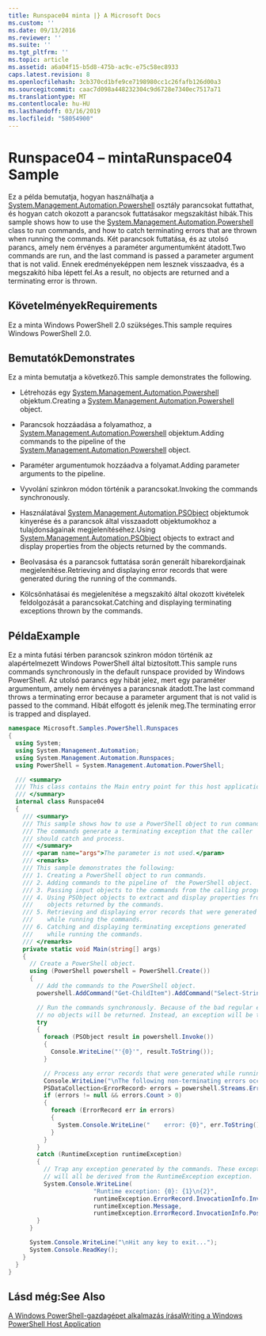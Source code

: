 ```yaml
---
title: Runspace04 minta |} A Microsoft Docs
ms.custom: ''
ms.date: 09/13/2016
ms.reviewer: ''
ms.suite: ''
ms.tgt_pltfrm: ''
ms.topic: article
ms.assetid: a6a04f15-b5d8-475b-ac9c-e75c58ec8933
caps.latest.revision: 8
ms.openlocfilehash: 3cb370cd1bfe9ce7198980cc1c26fafb126d00a3
ms.sourcegitcommit: caac7d098a448232304c9d6728e7340ec7517a71
ms.translationtype: MT
ms.contentlocale: hu-HU
ms.lasthandoff: 03/16/2019
ms.locfileid: "58054900"
---
```

# <a name="runspace04-sample"></a><span data-ttu-id="6699b-102">Runspace04 – minta</span><span class="sxs-lookup"><span data-stu-id="6699b-102">Runspace04 Sample</span></span>

<span data-ttu-id="6699b-103">Ez a példa bemutatja, hogyan használhatja a [System.Management.Automation.Powershell](/dotnet/api/system.management.automation.powershell) osztály parancsokat futtathat, és hogyan catch okozott a parancsok futtatásakor megszakítást hibák.</span><span class="sxs-lookup"><span data-stu-id="6699b-103">This sample shows how to use the [System.Management.Automation.Powershell](/dotnet/api/system.management.automation.powershell) class to run commands, and how to catch terminating errors that are thrown when running the commands.</span></span> <span data-ttu-id="6699b-104">Két parancsok futtatása, és az utolsó parancs, amely nem érvényes a paraméter argumentumként átadott.</span><span class="sxs-lookup"><span data-stu-id="6699b-104">Two commands are run, and the last command is passed a parameter argument that is not valid.</span></span> <span data-ttu-id="6699b-105">Ennek eredményeképpen nem lesznek visszaadva, és a megszakító hiba lépett fel.</span><span class="sxs-lookup"><span data-stu-id="6699b-105">As a result, no objects are returned and a terminating error is thrown.</span></span>

## <a name="requirements"></a><span data-ttu-id="6699b-106">Követelmények</span><span class="sxs-lookup"><span data-stu-id="6699b-106">Requirements</span></span>

<span data-ttu-id="6699b-107">Ez a minta Windows PowerShell 2.0 szükséges.</span><span class="sxs-lookup"><span data-stu-id="6699b-107">This sample requires Windows PowerShell 2.0.</span></span>

## <a name="demonstrates"></a><span data-ttu-id="6699b-108">Bemutatók</span><span class="sxs-lookup"><span data-stu-id="6699b-108">Demonstrates</span></span>

<span data-ttu-id="6699b-109">Ez a minta bemutatja a következő.</span><span class="sxs-lookup"><span data-stu-id="6699b-109">This sample demonstrates the following.</span></span>

- <span data-ttu-id="6699b-110">Létrehozás egy [System.Management.Automation.Powershell](/dotnet/api/system.management.automation.powershell) objektum.</span><span class="sxs-lookup"><span data-stu-id="6699b-110">Creating a [System.Management.Automation.Powershell](/dotnet/api/system.management.automation.powershell) object.</span></span>

- <span data-ttu-id="6699b-111">Parancsok hozzáadása a folyamathoz, a [System.Management.Automation.Powershell](/dotnet/api/system.management.automation.powershell) objektum.</span><span class="sxs-lookup"><span data-stu-id="6699b-111">Adding commands to the pipeline of the [System.Management.Automation.Powershell](/dotnet/api/system.management.automation.powershell) object.</span></span>

- <span data-ttu-id="6699b-112">Paraméter argumentumok hozzáadva a folyamat.</span><span class="sxs-lookup"><span data-stu-id="6699b-112">Adding parameter arguments to the pipeline.</span></span>

- <span data-ttu-id="6699b-113">Vyvolání szinkron módon történik a parancsokat.</span><span class="sxs-lookup"><span data-stu-id="6699b-113">Invoking the commands synchronously.</span></span>

- <span data-ttu-id="6699b-114">Használatával [System.Management.Automation.PSObject](/dotnet/api/System.Management.Automation.PSObject) objektumok kinyerése és a parancsok által visszaadott objektumokhoz a tulajdonságainak megjelenítéséhez.</span><span class="sxs-lookup"><span data-stu-id="6699b-114">Using [System.Management.Automation.PSObject](/dotnet/api/System.Management.Automation.PSObject) objects to extract and display properties from the objects returned by the commands.</span></span>

- <span data-ttu-id="6699b-115">Beolvasása és a parancsok futtatása során generált hibarekordjainak megjelenítése.</span><span class="sxs-lookup"><span data-stu-id="6699b-115">Retrieving and displaying error records that were generated during the running of the commands.</span></span>

- <span data-ttu-id="6699b-116">Kölcsönhatásai és megjelenítése a megszakító által okozott kivételek feldolgozását a parancsokat.</span><span class="sxs-lookup"><span data-stu-id="6699b-116">Catching and displaying terminating exceptions thrown by the commands.</span></span>

## <a name="example"></a><span data-ttu-id="6699b-117">Példa</span><span class="sxs-lookup"><span data-stu-id="6699b-117">Example</span></span>

<span data-ttu-id="6699b-118">Ez a minta futási térben parancsok szinkron módon történik az alapértelmezett Windows PowerShell által biztosított.</span><span class="sxs-lookup"><span data-stu-id="6699b-118">This sample runs commands synchronously in the default runspace provided by Windows PowerShell.</span></span> <span data-ttu-id="6699b-119">Az utolsó parancs egy hibát jelez, mert egy paraméter argumentum, amely nem érvényes a parancsnak átadott.</span><span class="sxs-lookup"><span data-stu-id="6699b-119">The last command throws a terminating error because a parameter argument that is not valid is passed to the command.</span></span> <span data-ttu-id="6699b-120">Hibát elfogott és jelenik meg.</span><span class="sxs-lookup"><span data-stu-id="6699b-120">The terminating error is trapped and displayed.</span></span>

```csharp
namespace Microsoft.Samples.PowerShell.Runspaces
{
  using System;
  using System.Management.Automation;
  using System.Management.Automation.Runspaces;
  using PowerShell = System.Management.Automation.PowerShell;

  /// <summary>
  /// This class contains the Main entry point for this host application.
  /// </summary>
  internal class Runspace04
  {
    /// <summary>
    /// This sample shows how to use a PowerShell object to run commands.
    /// The commands generate a terminating exception that the caller
    /// should catch and process.
    /// </summary>
    /// <param name="args">The parameter is not used.</param>
    /// <remarks>
    /// This sample demonstrates the following:
    /// 1. Creating a PowerShell object to run commands.
    /// 2. Adding commands to the pipeline of  the PowerShell object.
    /// 3. Passing input objects to the commands from the calling program.
    /// 4. Using PSObject objects to extract and display properties from the
    ///    objects returned by the commands.
    /// 5. Retrieving and displaying error records that were generated
    ///    while running the commands.
    /// 6. Catching and displaying terminating exceptions generated
    ///    while running the commands.
    /// </remarks>
    private static void Main(string[] args)
    {
      // Create a PowerShell object.
      using (PowerShell powershell = PowerShell.Create())
      {
        // Add the commands to the PowerShell object.
        powershell.AddCommand("Get-ChildItem").AddCommand("Select-String").AddArgument("*");

        // Run the commands synchronously. Because of the bad regular expression,
        // no objects will be returned. Instead, an exception will be thrown.
        try
        {
          foreach (PSObject result in powershell.Invoke())
          {
            Console.WriteLine("'{0}'", result.ToString());
          }

          // Process any error records that were generated while running the commands.
          Console.WriteLine("\nThe following non-terminating errors occurred:\n");
          PSDataCollection<ErrorRecord> errors = powershell.Streams.Error;
          if (errors != null && errors.Count > 0)
          {
            foreach (ErrorRecord err in errors)
            {
              System.Console.WriteLine("    error: {0}", err.ToString());
            }
          }
        }
        catch (RuntimeException runtimeException)
        {
          // Trap any exception generated by the commands. These exceptions
          // will all be derived from the RuntimeException exception.
          System.Console.WriteLine(
                        "Runtime exception: {0}: {1}\n{2}",
                        runtimeException.ErrorRecord.InvocationInfo.InvocationName,
                        runtimeException.Message,
                        runtimeException.ErrorRecord.InvocationInfo.PositionMessage);
        }
      }

      System.Console.WriteLine("\nHit any key to exit...");
      System.Console.ReadKey();
    }
  }
}
```

## <a name="see-also"></a><span data-ttu-id="6699b-121">Lásd még:</span><span class="sxs-lookup"><span data-stu-id="6699b-121">See Also</span></span>

[<span data-ttu-id="6699b-122">A Windows PowerShell-gazdagépet alkalmazás írása</span><span class="sxs-lookup"><span data-stu-id="6699b-122">Writing a Windows PowerShell Host Application</span></span>](./writing-a-windows-powershell-host-application.md)